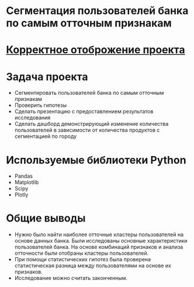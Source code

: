 # Сегментация пользователей банка по самым отточным признакам

# [Корректное отоброжение проекта](https://nbviewer.org/github/romanbinya/projecctyandex/blob/e5a0cd46aea13d828cdcbd4a14d409d84a360285/Сегментация%20пользователей%20банка/Сегменатация%20пользователей%20банка.ipynb)

# Задача проекта
* Сегментировать пользователей банка по самым отточным признакам
* Проверить гипотезы 
* Сделать презентацию с предоставлением результатов исследования
* Сделать дашборд демонстрирующий изменение количества пользователей в зависимости от количества продуктов с сегментацией по городу
  
# Используемые библиотеки Python
* Pandas
* Matplotlib
* Scipy
* Plotly

# Общие выводы

* Нужно было найти наиболее отточные кластеры пользователей на основе данных банка. Были исследованы основные характеристики пользователей банка. На основе комбинаций признаков и анализа отточности были отобраны кластеры пользователей. 
* При помощи статистических гипотез была проверена статистическая разница между пользователями на основе их признаков.
* Исследование можно считать законченным.

